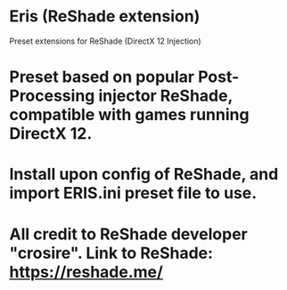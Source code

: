 # Eris (ReShade extension)
Preset extensions for ReShade (DirectX 12 Injection)
# Preset based on popular Post-Processing injector ReShade, compatible with games running DirectX 12.
# Install upon config of ReShade, and import ERIS.ini preset file to use.
# All credit to ReShade developer "crosire". Link to ReShade: https://reshade.me/
